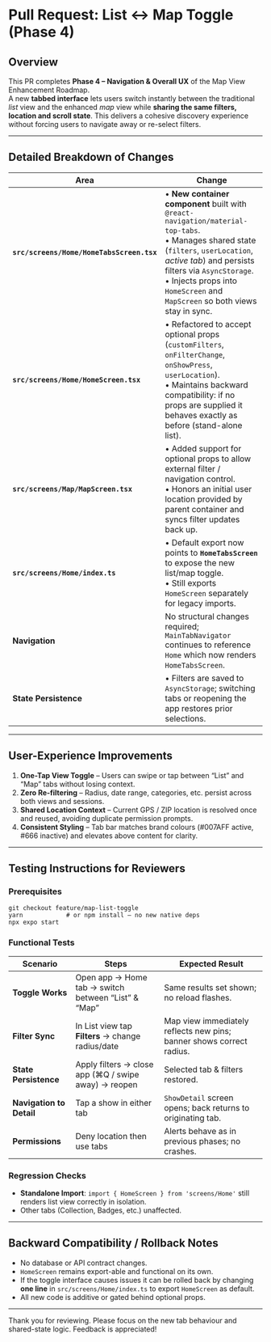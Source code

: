# Pull Request: List ↔ Map Toggle (Phase 4)

## Overview  
This PR completes **Phase 4 – Navigation & Overall UX** of the Map View Enhancement Roadmap.  
A new **tabbed interface** lets users switch instantly between the traditional _list_ view and the enhanced _map_ view while **sharing the same filters, location and scroll state**. This delivers a cohesive discovery experience without forcing users to navigate away or re-select filters.

---

## Detailed Breakdown of Changes

| Area | Change |
|------|--------|
| **`src/screens/Home/HomeTabsScreen.tsx`** | • **New container component** built with `@react-navigation/material-top-tabs`.<br>• Manages shared state (`filters`, `userLocation`, _active tab_) and persists filters via `AsyncStorage`.<br>• Injects props into `HomeScreen` and `MapScreen` so both views stay in sync. |
| **`src/screens/Home/HomeScreen.tsx`** | • Refactored to accept optional props (`customFilters`, `onFilterChange`, `onShowPress`, `userLocation`).<br>• Maintains backward compatibility: if no props are supplied it behaves exactly as before (stand-alone list). |
| **`src/screens/Map/MapScreen.tsx`** | • Added support for optional props to allow external filter / navigation control.<br>• Honors an initial user location provided by parent container and syncs filter updates back up. |
| **`src/screens/Home/index.ts`** | • Default export now points to **`HomeTabsScreen`** to expose the new list/map toggle.<br>• Still exports `HomeScreen` separately for legacy imports. |
| **Navigation** | No structural changes required; `MainTabNavigator` continues to reference `Home` which now renders `HomeTabsScreen`. |
| **State Persistence** | • Filters are saved to `AsyncStorage`; switching tabs or reopening the app restores prior selections. |

---

## User-Experience Improvements
1. **One-Tap View Toggle** – Users can swipe or tap between “List” and “Map” tabs without losing context.  
2. **Zero Re-filtering** – Radius, date range, categories, etc. persist across both views and sessions.  
3. **Shared Location Context** – Current GPS / ZIP location is resolved once and reused, avoiding duplicate permission prompts.  
4. **Consistent Styling** – Tab bar matches brand colours (#007AFF active, #666 inactive) and elevates above content for clarity.

---

## Testing Instructions for Reviewers

### Prerequisites
```
git checkout feature/map-list-toggle
yarn            # or npm install – no new native deps
npx expo start
```

### Functional Tests
| Scenario | Steps | Expected Result |
|----------|-------|-----------------|
| **Toggle Works** | Open app → Home tab → switch between “List” & “Map” | Same results set shown; no reload flashes. |
| **Filter Sync** | In List view tap **Filters** → change radius/date | Map view immediately reflects new pins; banner shows correct radius. |
| **State Persistence** | Apply filters → close app (⌘Q / swipe away) → reopen | Selected tab & filters restored. |
| **Navigation to Detail** | Tap a show in either tab | `ShowDetail` screen opens; back returns to originating tab. |
| **Permissions** | Deny location then use tabs | Alerts behave as in previous phases; no crashes. |

### Regression Checks
- **Standalone Import**: `import { HomeScreen } from 'screens/Home'` still renders list view correctly in isolation.
- Other tabs (Collection, Badges, etc.) unaffected.

---

## Backward Compatibility / Rollback Notes
* No database or API contract changes.  
* `HomeScreen` remains export-able and functional on its own.  
* If the toggle interface causes issues it can be rolled back by changing **one line** in `src/screens/Home/index.ts` to export `HomeScreen` as default.  
* All new code is additive or gated behind optional props.

---

Thank you for reviewing. Please focus on the new tab behaviour and shared-state logic. Feedback is appreciated!
